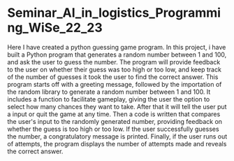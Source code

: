 # Seminar_AI_in_logistics_Programming_WiSe_22_23
Here I have created a python guessing game program.
In this project, i have built a Python program that generates a random number between 1 and 100, and ask the user to guess the number. The program will provide feedback to the user on whether their guess was too high or too low, and keep track of the number of guesses it took the user to find the correct answer.
This program starts off with a greeting message, followed by the importation of the random library to generate a random number between 1 and 100.
It includes a function to facilitate gameplay, giving the user the option to select how many chances they want to take. After that it will tell the user put a input or quit the game at any time.
Then a code is written that compares the user's input to the randomly generated number, providing feedback on whether the guess is too high or too low. If the user successfully guesses the number, a congratulatory message is printed.
Finally, if the user runs out of attempts, the program displays the number of attempts made and reveals the correct answer.
